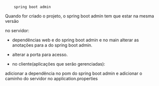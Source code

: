 
		spring boot admin
Quando for criado o projeto, o spring boot admin tem que estar na mesma versão

no servidor:

- dependências web e do spring boot admin e no main alterar as anotações para a do spring boot admin.

- alterar a porta para acesso.


- no cliente(aplicações que serão gerenciadas):

adicionar a dependência no pom do spring boot admin e adicionar o caminho do servidor no application.properties
